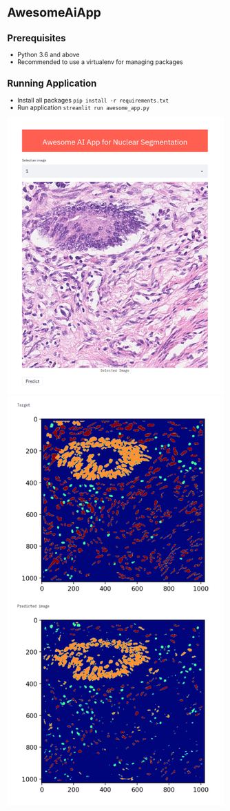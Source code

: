 # AwesomeAiApp

## Prerequisites
- Python 3.6 and above
- Recommended to use a virtualenv for managing packages

## Running Application
- Install all packages
`pip install -r requirements.txt`
- Run application
`streamlit run awesome_app.py`

![alt text](homepage.png "Main User Interface")
![alt text](predicted_new.png "Predicted Image vs Target")
